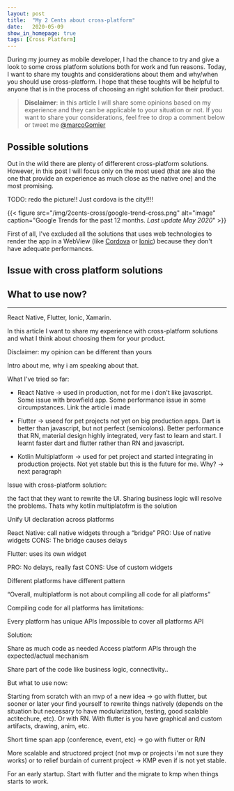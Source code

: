 ```yaml
---
layout: post
title:  "My 2 Cents about cross-platform"
date:   2020-05-09
show_in_homepage: true
tags: [Cross Platform]
---
```


During my journey as mobile developer, I had the chance to try and give a look to some cross platform solutions both for work and fun reasons. Today, I want to share my toughts and considerations about them and why/when you should use cross-platform. I hope that these toughts will be helpful to anyone that is in the process of choosing an right solution for their product.

> **Disclaimer**: in this article I will share some opinions based on my experience and they can be applicable to your situation or not.  If you want to share your considerations, feel free to drop a comment below or tweet me [@marcoGomier](https://twitter.com/marcoGomier)

## Possible solutions

Out in the wild there are plenty of differerent cross-platform solutions. However, in this post I will focus only on the most used (that are also the one that provide an experience as much close as the native one) and the most promising. 

TODO: redo the picture!! Just cordova is the city!!!!

{{< figure src="/img/2cents-cross/google-trend-cross.png" alt="image" caption="Google Trends for the past 12 months. *Last update May 2020*" >}}

First of all, I've excluded all the solutions that uses web technologies to render the app in a WebView (like [Cordova](https://cordova.apache.org/) or [Ionic](https://ionicframework.com/)) because they don't have adequate performances. 


## Issue with cross platform solutions

## What to use now? 

---

React Native, Flutter, Ionic, Xamarin.


In this article I want to share my experience with cross-platform solutions and what I think about choosing them for your product. 

Disclaimer: my opinion can be different than yours  

Intro about me, why i am speaking about that.

What I've tried so far:

- React Native -> used in production, not for me i don't like javascript. Some issue with browfield app. Some performance issue in some circumpstances. Link the article i made

- Flutter -> useed for pet projects not yet on big production apps. Dart is better than javascript, but not perfect (semicolons). Better performance that RN, material design highly integrated, very fast to learn and start. I learnt faster dart and flutter rather than RN and javascript. 

- Kotlin Multiplatform -> used for pet project and started integrating in production projects. Not yet stable but this is the future for me. Why? -> next paragraph


Issue with cross-platform solution:

the fact that they want to rewrite the UI. Sharing business logic will resolve the problems. Thats why kotlin multiplatofrm is the solution

Unify UI declaration across platforms  

React Native: call native widgets through a “bridge”
PRO: Use of native widgets
CONS: The bridge causes delays  

Flutter: uses its own widget

PRO: No delays, really fast
CONS: Use of custom widgets 

Different platforms have different pattern 

“Overall, multiplatform is not about compiling all code for all platforms”

Compiling code for all platforms has limitations:

Every platform has unique APIs
Impossible to cover all platforms API

Solution:

Share as much code as needed
Access platform APIs through the expected/actual mechanism

Share part of the code like business logic, connectivity..


But what to use now:

Starting from scratch with an mvp of a new idea -> go with flutter, but sooner or later your find yourself to rewrite things natively (depends on the situation but necessary to have modularization, testing, good scalable actitechure, etc). Or with RN. With flutter is you have graphical and custom artifacts, drawing, anim, etc. 

Short time span app (conference, event, etc) -> go with flutter or R/N

More scalable and structored project (not mvp or projects i'm not sure they works) or to relief burdain of current project -> KMP even if is not yet stable.

For an early startup. Start with flutter and the migrate to kmp when things starts to work.









